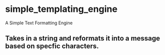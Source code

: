 # simple_templating_engine
A Simple Text Formatting Engine

## Takes in a string and reformats it into a message based on specfic characters.
